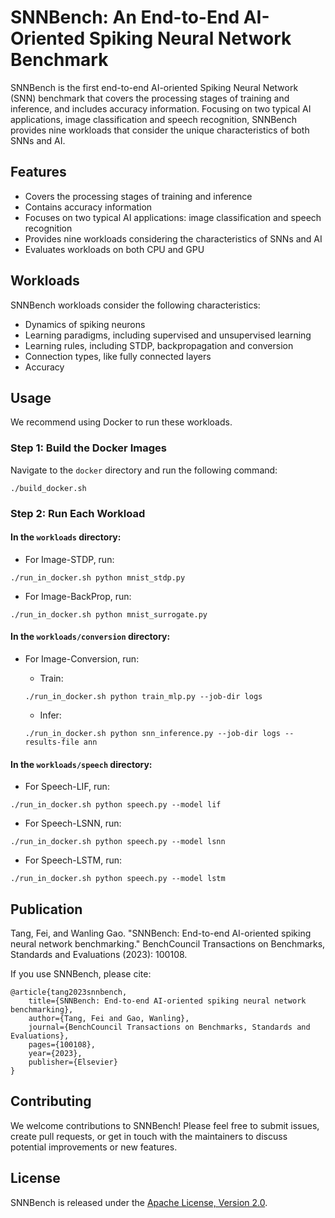 # SNNBench: An End-to-End AI-Oriented Spiking Neural Network Benchmark

SNNBench is the first end-to-end AI-oriented Spiking Neural Network (SNN) benchmark that covers the processing stages of training and inference, and includes accuracy information. Focusing on two typical AI applications, image classification and speech recognition, SNNBench provides nine workloads that consider the unique characteristics of both SNNs and AI.

## Features

- Covers the processing stages of training and inference
- Contains accuracy information
- Focuses on two typical AI applications: image classification and speech recognition
- Provides nine workloads considering the characteristics of SNNs and AI
- Evaluates workloads on both CPU and GPU

## Workloads

SNNBench workloads consider the following characteristics:

- Dynamics of spiking neurons
- Learning paradigms, including supervised and unsupervised learning
- Learning rules, including STDP, backpropagation and conversion
- Connection types, like fully connected layers
- Accuracy

## Usage

We recommend using Docker to run these workloads.

### Step 1: Build the Docker Images
Navigate to the `docker` directory and run the following command:
```
./build_docker.sh
```

### Step 2: Run Each Workload

#### In the `workloads` directory:
- For Image-STDP, run:
```
./run_in_docker.sh python mnist_stdp.py
```
- For Image-BackProp, run:
```
./run_in_docker.sh python mnist_surrogate.py
```

#### In the `workloads/conversion` directory:
- For Image-Conversion, run:

  - Train:
  ```
  ./run_in_docker.sh python train_mlp.py --job-dir logs
  ```
  - Infer:
  ```
  ./run_in_docker.sh python snn_inference.py --job-dir logs --results-file ann
  ```

#### In the `workloads/speech` directory:

- For Speech-LIF, run:
```
./run_in_docker.sh python speech.py --model lif
```
- For Speech-LSNN, run:
```
./run_in_docker.sh python speech.py --model lsnn
```
- For Speech-LSTM, run:
```
./run_in_docker.sh python speech.py --model lstm
```

## Publication

Tang, Fei, and Wanling Gao. "SNNBench: End-to-end AI-oriented spiking neural network benchmarking." BenchCouncil Transactions on Benchmarks, Standards and Evaluations (2023): 100108.

If you use SNNBench, please cite:

```
@article{tang2023snnbench,
    title={SNNBench: End-to-end AI-oriented spiking neural network benchmarking},
    author={Tang, Fei and Gao, Wanling},
    journal={BenchCouncil Transactions on Benchmarks, Standards and Evaluations},
    pages={100108},
    year={2023},
    publisher={Elsevier}
}
```

## Contributing

We welcome contributions to SNNBench! Please feel free to submit issues, create pull requests, or get in touch with the maintainers to discuss potential improvements or new features.

## License

SNNBench is released under the [Apache License, Version 2.0](https://www.apache.org/licenses/LICENSE-2.0).
